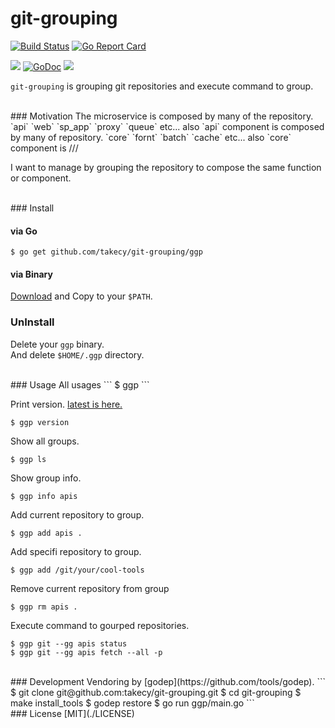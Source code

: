 # git-grouping
[![Build Status](https://drone.io/github.com/takecy/git-grouping/status.png)](https://drone.io/github.com/takecy/git-grouping/latest)
[![Go Report Card](https://goreportcard.com/badge/github.com/takecy/git-grouping)](https://goreportcard.com/report/github.com/takecy/git-grouping)

![](https://img.shields.io/badge/golang-1.6.0-blue.svg?style=flat-square)
[![GoDoc](https://img.shields.io/badge/godoc-reference-blue.svg?style=flat-square)](https://godoc.org/github.com/takecy/git-grouping)
![](https://img.shields.io/badge/license-MIT-blue.svg?style=flat-square)

`git-grouping` is grouping git repositories and execute command to group. 

<br/>
### Motivation 
The microservice is composed by many of the repository.  
`api` `web` `sp_app` `proxy` `queue` etc...    
also `api` component is composed by many of repository.   
`core` `fornt` `batch` `cache` etc...  
also `core` component is ///

I want to manage by grouping the repository to compose the same function or component.  


<br/>
### Install

#### via Go
```
$ go get github.com/takecy/git-grouping/ggp
```

#### via Binary
[Download](https://github.com/takecy/git-grouping/releases) and Copy to your `$PATH`.


### UnInstall
Delete your `ggp` binary.  
And delete `$HOME/.ggp` directory.  


<br/>
### Usage
All usages 
```
$ ggp
```

Print version. [latest is here.](https://github.com/takecy/git-grouping/releases)
```
$ ggp version
```

Show all groups.
```
$ ggp ls
```
Show group info.
```
$ ggp info apis
```

Add current repository to group.
```
$ ggp add apis .
```
Add specifi repository to group.
```
$ ggp add /git/your/cool-tools
```

Remove current repository from group
```
$ ggp rm apis .
```

Execute command to gourped repositories.
```
$ ggp git --gg apis status
$ ggp git --gg apis fetch --all -p
```

<br/>
### Development
Vendoring by [godep](https://github.com/tools/godep).
```
$ git clone git@github.com:takecy/git-grouping.git
$ cd git-grouping
$ make install_tools
$ godep restore
$ go run ggp/main.go
```


<br/>
### License
[MIT](./LICENSE)
